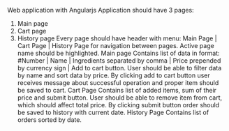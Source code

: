 Web application with Angularjs
Application should have 3 pages:
1. Main page
2. Cart page
3. History page
Every page should have header with menu:
Main Page | Cart Page | History Page
for navigation between pages. Active page name should be highlighted.
Main page
Contains list of data in format:
#Number | Name | Ingredients separated by comma | Price prepended by currency
sign | Add to cart button.
User should be able to filter data by name and sort data by price.
By clicking add to cart button user receives message about successful operation
and proper item should be saved to cart.
Cart Page
Contains list of added items, sum of their price and submit button.
User should be able to remove item from cart, which should affect total price. By
clicking submit button order should be saved to history with current date.
History Page
Contains list of orders sorted by date.